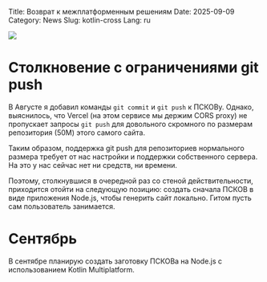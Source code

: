Title: Возврат к межплатформенным решениям
Date: 2025-09-09
Category: News
Slug: kotlin-cross
Lang: ru

![][splash]

# Столкновение с ограничениями git push

В Августе я добавил команды `git commit` и `git push` к ПСКОВу.
Однако, выяснилось, что Vercel (на этом сервисе мы держим CORS proxy)
не пропускает запросы `git push` для довольного скромного по размерам
репозитория (50M) этого самого сайта.

Таким образом, поддержка git push для репозиториев нормального размера
требует от нас настройки и поддержки собственного сервера. На это
у нас сейчас нет ни средств, ни времени.

Поэтому, столкнувшися в очередной раз со стеной действительности, приходится
отойти на следующую позицию: создать сначала ПСКОВ в виде приложения Node.js,
чтобы генерить сайт локально. Гитом пусть сам пользователь
занимается.

# Сентябрь

В сентябре планирую создать заготовку ПСКОВа на Node.js с использованием
Kotlin Multiplatform.

[splash]: ../../images/2025-09_push-error.jpg
